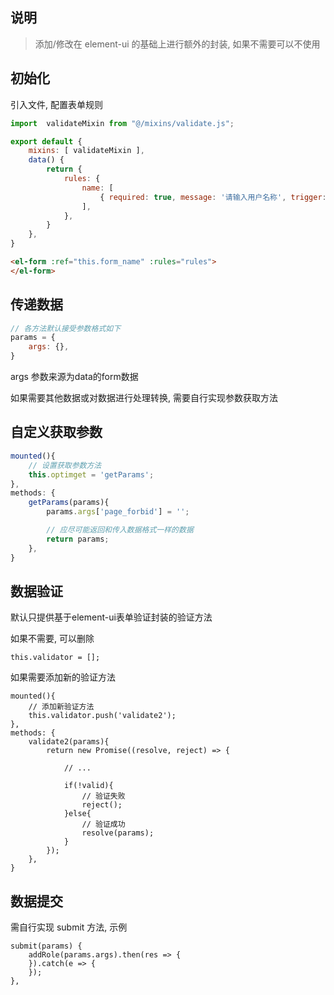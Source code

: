 ## 说明

> 添加/修改在 element-ui 的基础上进行额外的封装, 如果不需要可以不使用

## 初始化

引入文件, 配置表单规则

```js
import  validateMixin from "@/mixins/validate.js";

export default {
	mixins: [ validateMixin ],
  	data() {
      	return {
			rules: {
				name: [
					{ required: true, message: '请输入用户名称', trigger: 'blur' },
				],
			},
		}
	},
}
```

```html
<el-form :ref="this.form_name" :rules="rules">
</el-form>
```

## 传递数据

```js
// 各方法默认接受参数格式如下
params = {
	args: {},
}
```

args 参数来源为data的form数据

如果需要其他数据或对数据进行处理转换, 需要自行实现参数获取方法

## 自定义获取参数

```js
mounted(){
	// 设置获取参数方法
	this.optimget = 'getParams';
},
methods: {
	getParams(params){
		params.args['page_forbid'] = '';

		// 应尽可能返回和传入数据格式一样的数据
		return params;
	},
}
```

## 数据验证

默认只提供基于element-ui表单验证封装的验证方法

如果不需要, 可以删除

```
this.validator = [];
```

如果需要添加新的验证方法

```
mounted(){
	// 添加新验证方法
	this.validator.push('validate2');
},
methods: {
	validate2(params){
		return new Promise((resolve, reject) => {

			// ...

			if(!valid){
				// 验证失败
				reject();
			}else{
				// 验证成功
				resolve(params);
			}
		});
	},
}
```

## 数据提交

需自行实现 submit 方法, 示例

```
submit(params) {
	addRole(params.args).then(res => {
	}).catch(e => {
	});
},
```